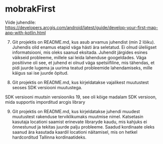 # mobrakFirst

Viide juhendile:
https://developers.arcgis.com/android/latest/guide/develop-your-first-map-app-with-kotlin.html

7. Git projektis on README.md, kus asub arvamus juhendist (min 2 lõiku).
Juhendis olid enamus etapid väga hästi ära seletatud. Ei olnud üleliigset informatsiooni, mis oleks saanud eksitada. Juhendit järgides esines väikseid probleeme, millele sai leida lahenduse googeldades.
Väga positiivne oli see, et juhend ei olnud väga spetsiifiline, mis tähendas, et pidi juurde lugema ja uurima teatud probleemide lahendamiseks, mille käigus sai ise juurde õpitud.

8. Git projektis on README.md, kus kirjeldatakse vajalikest muutustest seoses SDK versiooni muutustega.

SDK versiooni muutsin versiooniks 19, see oli kõige madalam SDK versioon, mida supportis imporditud arcgis library

9. Git projektis on README.md, kus kirjeldatakse juhendi muudest muutustest rakenduse terviklikumaks muutmise nimel.
Katsetasin kasutaja locationi saamist erinevate libraryde kaudu, mis kahjuks ei õnnestunud ja tekitas juurde palju probleeme. Saadud kordinaate oleks saanud ära kasutada kaardil locationi näitamisel, mis on hetkel hardcorditud Tallinna kordinaatideks.
